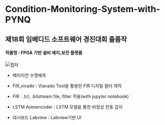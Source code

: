 # Condition-Monitoring-System-with-PYNQ
## 제18회 임베디드 소프트웨어 경진대회 출품작
#### 작품명 : FPGA 기반 설비 예지,보전 플랫폼
![캡처](https://user-images.githubusercontent.com/55612222/108587554-9448ff80-7397-11eb-8494-4ecbbecdf10f.PNG)

* 베이지안 수명예측

* FIR_vivado : Viavado Tool을 활용한 FIR 디지털 필터 제작

* FIR : .tcl, .bitstream file,  filter 적용(with jupyter notebook)

* LSTM Autoencoder : LSTM 모델을 통한 비정상 진동 감지

* 대시보드 Labview : Labview기반 UI
